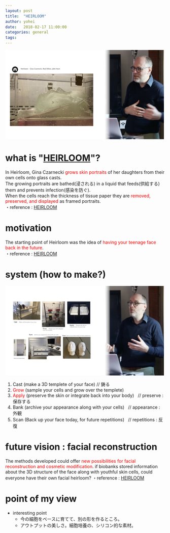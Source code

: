 ```yaml
---
layout: post
title:  "HEIRLOOM"
author: yohei
date:   2018-02-17 11:00:00
categories: general
tags: 
---
```


<img src="/images/heirloom.png" width="500px">

# what is "[HEIRLOOM](https://www.ginaczarnecki.com/heirloom)"?
In Heirloom, Gina Czarnecki <font color="red">grows skin portraits</font> of her daughters from their own cells onto glass casts. <br>
The growing portraits are bathed(浸される) in a liquid that feeds(供給する) them and prevents infection(感染を防ぐ). <br>
When the cells reach the thickness of tissue paper they are <font color="red">removed, preserved, and displayed</font> as framed portraits.<br>
・reference : [HEIRLOOM](http://www.museion.ku.dk/heirloom/)

# motivation
The starting point of Heirloom was the idea of <font color="red">having your teenage face back in the future</font>.<br>
・reference : [HEIRLOOM](http://www.museion.ku.dk/heirloom/)

# system (how to make?)
<img src="/images/heirloom_02.png" width="500px">

1. Cast (make a 3D templete of your face)   // 鋳る<br>
2. <font color="red">Grow</font> (sample your cells and grow over the templete)<br>
3. <font color="red">Apply</font> (preserve the skin or integrate back into your body)   // preserve : 保存する<br>
4. Bank (archive your appearance along with your cells)   // appearance : 外観<br>
5. Scan (Back up your face today, for future repetitions)   // repetitions : 反復<br>

# future vision : facial reconstruction
The methods developed could offer <font color="red">new possibilities for facial reconstruction and cosmetic modification</font>.
if biobanks stored information about the 3D structure of the face along with youthful skin cells, could everyone have their own facial heirloom? 
・reference : [HEIRLOOM](http://www.museion.ku.dk/heirloom/)

# point of my view
- interesting point
  - 今の細胞をベースに育てて、別の形を作るところ。
  - アウトプットの美しさ。細胞培養の、シリコン的な素材。
  
